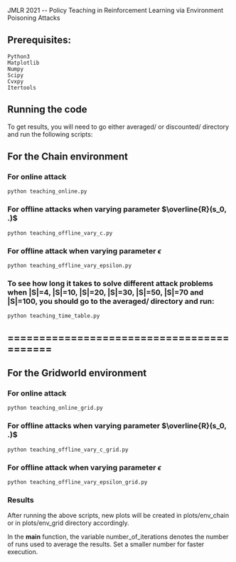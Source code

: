 JMLR 2021 -- Policy Teaching in Reinforcement Learning via Environment Poisoning Attacks

## Prerequisites:
```
Python3
Matplotlib
Numpy
Scipy
Cvxpy
Itertools
```

## Running the code
To get results, you will need to go either averaged/ or discounted/ directory and run the following scripts:

## For the Chain environment

### For online attack
```
python teaching_online.py
```

### For offline attacks when varying parameter $\overline{R}(s_0, .)$
```
python teaching_offline_vary_c.py
```

### For offline attack when varying parameter $\epsilon$
```
python teaching_offline_vary_epsilon.py
```

### To see how long it takes to solve different attack problems when |S|=4, |S|=10, |S|=20, |S|=30, |S|=50, |S|=70 and |S|=100, you should go to the averaged/ directory and run:
```
python teaching_time_table.py
```
## ==========================================

## For the Gridworld environment

### For online attack 
```
python teaching_online_grid.py
```

### For offline attacks when varying parameter $\overline{R}(s_0, .)$ 
```
python teaching_offline_vary_c_grid.py
```

### For offline attack when varying parameter $\epsilon$
```
python teaching_offline_vary_epsilon_grid.py
```

### Results

After running the above scripts, new plots will be created in plots/env_chain or in plots/env_grid directory accordingly.

In the __main__ function, the variable number_of_iterations denotes the number of runs used to average the results. Set a smaller number for faster execution.
